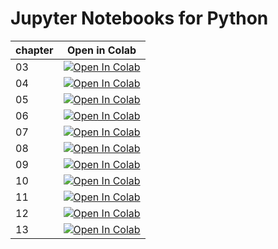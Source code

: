 # Jupyter Notebooks for Python
chapter|Open in Colab
--|--
03|[![Open In Colab](https://colab.research.google.com/assets/colab-badge.svg)](https://colab.research.google.com/github/taroyabuki/fromzero/blob/master/code/Python-notebook/ch03/03-colab.ipynb)
04|[![Open In Colab](https://colab.research.google.com/assets/colab-badge.svg)](https://colab.research.google.com/github/taroyabuki/fromzero/blob/master/code/Python-notebook/ch04/04-colab.ipynb)
05|[![Open In Colab](https://colab.research.google.com/assets/colab-badge.svg)](https://colab.research.google.com/github/taroyabuki/fromzero/blob/master/code/Python-notebook/ch05/05-colab.ipynb)
06|[![Open In Colab](https://colab.research.google.com/assets/colab-badge.svg)](https://colab.research.google.com/github/taroyabuki/fromzero/blob/master/code/Python-notebook/ch06/06-colab.ipynb)
07|[![Open In Colab](https://colab.research.google.com/assets/colab-badge.svg)](https://colab.research.google.com/github/taroyabuki/fromzero/blob/master/code/Python-notebook/ch07/07-colab.ipynb)
08|[![Open In Colab](https://colab.research.google.com/assets/colab-badge.svg)](https://colab.research.google.com/github/taroyabuki/fromzero/blob/master/code/Python-notebook/ch08/08-colab.ipynb)
09|[![Open In Colab](https://colab.research.google.com/assets/colab-badge.svg)](https://colab.research.google.com/github/taroyabuki/fromzero/blob/master/code/Python-notebook/ch09/09-colab.ipynb)
10|[![Open In Colab](https://colab.research.google.com/assets/colab-badge.svg)](https://colab.research.google.com/github/taroyabuki/fromzero/blob/master/code/Python-notebook/ch10/10-colab.ipynb)
11|[![Open In Colab](https://colab.research.google.com/assets/colab-badge.svg)](https://colab.research.google.com/github/taroyabuki/fromzero/blob/master/code/Python-notebook/ch11/11-colab.ipynb)
12|[![Open In Colab](https://colab.research.google.com/assets/colab-badge.svg)](https://colab.research.google.com/github/taroyabuki/fromzero/blob/master/code/Python-notebook/ch12/12-colab.ipynb)
13|[![Open In Colab](https://colab.research.google.com/assets/colab-badge.svg)](https://colab.research.google.com/github/taroyabuki/fromzero/blob/master/code/Python-notebook/ch13/13-colab.ipynb)
